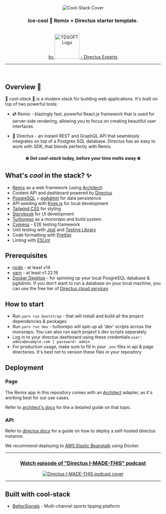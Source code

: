 <div align="center">
<img src="https://i.imgur.com/J7EdGWq.png" alt="Cool-Stack Cover" />
</div>

<h3 align="center">
   Ice-cool 🧊 Remix + Directus starter template.
</h3>

<br/>
<!-- <hr/> -->

<div align="center">
    <a href="https://www.tdsoft.com">
      by  <img width="80" src="https://imgur.com/8KJixsV.png" alt="TDSOFT Logo" /> - Directus Experts
    </a>
</div>
<hr/>
<br/>

## Overview 🔭

🧊 _cool-stack_ 🧊 is a modern stack for building web applications. It's built on top of two powerful tools:

-   💿 Remix - blazingly fast, powerful React.js framework that is used for server-side rendering, allowing you to focus on creating beautiful user interfaces.

-   🐰 Directus - an instant REST and GraphQL API that seamlessly integrates on top of a Postgres SQL database. Directus has an easy to work with SDK, that blends perfectly with Remix.

<h4 align="center"> 
   <b> ❄️ Get <i>cool-stack</i> today, before your time melts away ❄️ </b> 
</h4>

## What's _cool_ in the stack? ✨

-   [Remix](https://remix.run/) as a web framework (using [Architect](https://arc.codes/))
-   Content API and dashboard powered by [Directus](https://directus.io/)
-   [PosgreSQL](https://www.postgresql.org/) + [pgAdmin](https://www.pgadmin.org/) for data persistence
-   API seeding with [Knex.js](https://knexjs.org/) for local development
-   [Tailwind CSS](https://tailwindcss.com/) for styling
-   [Storybook](https://storybook.js.org/) for UI development
-   [Turborepo](https://turbo.build/repo) as a monorepo and build system
-   [Cypress](https://cypress.io) - E2E testing framework
-   Unit testing with [Jest](https://jestjs.io/) and [Testing Library](https://testing-library.com)
-   Code formatting with [Prettier](https://prettier.io)
-   Linting with [ESLint](https://eslint.org)

## Prerequisites

-   [node](https://nodejs.org/) - at least v14
-   [yarn](https://yarnpkg.com/) - at least v1.22.19
-   [Docker Desktop](https://docs.docker.com/desktop/) - for spinning up your local PosgreSQL database & pgAdmin. If you don't want to run a database on your local machine, you can use the free tier of [Directus cloud services](https://directus.cloud/)

## How to start

-   Run `yarn run bootstrap` - that will install and build all the project dependencies & packages
-   Run `yarn run dev` - turborepo will spin up all 'dev' scripts across the monorepo. You can also run each project's dev scripts separately
-   Log in to your directus dashboard using these credentials `user: admin@example.com | password: admin`
-   For production usage, make sure to fill in your `.env` files in api & page directories. It's best not to version these files in your repository

## Deployment

### Page

The Remix app in this repository comes with an [Architect](https://arc.codes/) adapter, as it's working best for our use cases.

Refer to [architect's docs](https://arc.codes/docs/en/reference/cli/deploy) for the a detailed guide on that topic.

### API

Refer to [directus docs](https://docs.directus.io/self-hosted/quickstart.html) for a guide on how to deploy a self-hosted directus instance.

We recommend deploying to [AWS Elastic Beanstalk](https://docs.aws.amazon.com/elasticbeanstalk/latest/dg/create_deploy_nodejs.html) using Docker.

<hr/>

<h3 align="center">
   <a href="https://directus.io/blog/imt-01-building-a-sports-betting-platform-with-directus/">Watch episode of "Directus I-MADE-THIS" podcast</a>
</h3>

<div align="center">
    <a href="https://directus.io/blog/imt-01-building-a-sports-betting-platform-with-directus/">
        <img src="https://i.imgur.com/MwsnLuD.png" alt="Directus I-MADE-THIS podcast cover" />
    </a>
</div>

<hr/>

## Built with cool-stack

-   [BettorSignals](https://bettorsignals.com/) - Multi-channel sports tipping platform
